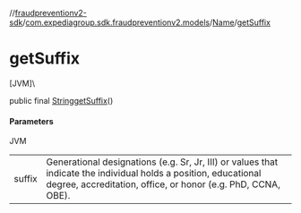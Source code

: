 //[fraudpreventionv2-sdk](../../../index.md)/[com.expediagroup.sdk.fraudpreventionv2.models](../index.md)/[Name](index.md)/[getSuffix](get-suffix.md)

# getSuffix

[JVM]\

public final [String](https://docs.oracle.com/javase/8/docs/api/java/lang/String.html)[getSuffix](get-suffix.md)()

#### Parameters

JVM

| | |
|---|---|
| suffix | Generational designations (e.g. Sr, Jr, III) or values that indicate the individual holds a position, educational degree, accreditation, office, or honor (e.g. PhD, CCNA, OBE). |
